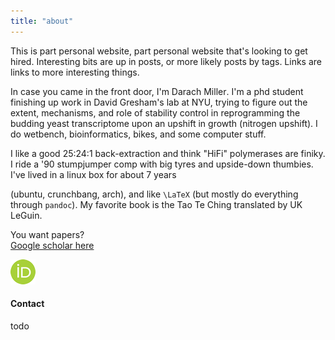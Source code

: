 ```yaml
---
title: "about"
---
```


This is part personal website, part personal website that's looking
to get hired. Interesting bits are up in posts, or more likely posts
by tags. Links are links to more interesting things.

In case you came in the front door, I'm
Da<span style="unicode-bidi:bidi-override;direction:rtl;">car</span>h
Mi<span style="unicode-bidi:bidi-override;direction:rtl;">rell</span>.
I'm a phd student finishing up work in David Gresham's lab at NYU, 
trying to figure out the extent, mechanisms, and role
of stability control in reprogramming the budding yeast transcriptome
upon an upshift in growth (nitrogen upshift).
I do wetbench, bioinformatics, bikes, and some computer stuff.

I like a good 25:24:1 back-extraction and think "HiFi" polymerases
are finiky.
I ride a '90 stumpjumper comp with big tyres and 
upside-down thumbies.
I've lived in a linux box for about 7 years 
<!-- since ubuntu 10.10, 2010-10-10 -->
(ubuntu, crunchbang, arch), and like `\LaTeX` 
(but mostly do everything through `pandoc`).
My favorite book is the Tao Te Ching translated by UK LeGuin.

You want papers?  
[Google scholar here](https://scholar.google.com/citations?user=KhpQTgUAAAAJ)

<a href="http://orcid.org/0000-0002-2264-7900" target="_blank" 
    class="imglink">
  <img src="orcid.png">
</a>

#### Contact

todo

<!--contact philosophy
--->
